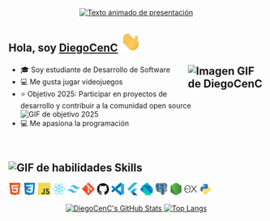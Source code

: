 <p align="center">
  <a href="https://github.com/DiegoCenC">
    <img src="https://readme-typing-svg.herokuapp.com?font=Time+New+Roman&color=cyan&size=25&center=true&vCenter=true&width=600&height=100&lines=Hola,+soy+DiegoCenC;Desarrollador+de+Software;Apasionado+por+la+tecnología;Aprendiz+constante;Explorando+nuevas+tecnologías" alt="Texto animado de presentación" />
  </a>
</p>

<!-- Imagen a la derecha -->
<h2 align="left">Hola, soy <a href="https://github.com/DiegoCenC" target="_blank" rel="noopener noreferrer">DiegoCenC</a>
  <img src="https://raw.githubusercontent.com/ABSphreak/ABSphreak/master/gifs/Hi.gif" height="40" alt="GIF de saludo" />
 
  <a href="https://github.com/DiegoCenC"><img align='right' src='https://github.com/UjwalKandi/UjwalKandi/blob/changes-to-readme/svg/87202985-820dcb80-c2b6-11ea-9f56-7ec461c497c3.gif' width='150' alt="Imagen GIF de DiegoCenC" /></a>
</h2>

- 🎓 Soy estudiante de Desarrollo de Software
- 💻 Me gusta jugar videojuegos
- ⭐ Objetivo 2025: Participar en proyectos de desarrollo y contribuir a la comunidad open source <img src="https://media.giphy.com/media/WUlplcMpOCEmTGBtBW/giphy.gif" width="30" alt="GIF de objetivo 2025">
- 💻 Me apasiona la programación

<br />

<!-- Skills Section -->
## <img src="https://media2.giphy.com/media/QssGEmpkyEOhBCb7e1/giphy.gif?cid=ecf05e47a0n3gi1bfqntqmob8g9aid1oyj2wr3ds3mg700bl&rid=giphy.gif" width="25" alt="GIF de habilidades"><b> Skills</b>

<p>
  <code><img height="25" src="https://raw.githubusercontent.com/devicons/devicon/master/icons/html5/html5-original.svg" alt="HTML" /></code>
  <code><img height="25" src="https://raw.githubusercontent.com/devicons/devicon/master/icons/css3/css3-original.svg" alt="CSS" /></code>
  <code><img height="25" src="https://raw.githubusercontent.com/devicons/devicon/master/icons/javascript/javascript-original.svg" alt="JavaScript" /></code>
  <code><img height="25" src="https://raw.githubusercontent.com/devicons/devicon/master/icons/react/react-original.svg" alt="React" /></code>
  <code><img height="25" src="https://raw.githubusercontent.com/devicons/devicon/master/icons/tailwindcss/tailwindcss-original.svg" alt="Tailwind CSS" /></code>
  <code><img height="25" src="https://raw.githubusercontent.com/devicons/devicon/master/icons/git/git-original.svg" alt="Git" /></code>
  <code><img height="25" src="https://raw.githubusercontent.com/devicons/devicon/master/icons/github/github-original.svg" alt="GitHub" /></code>
  <code><img height="25" src="https://raw.githubusercontent.com/devicons/devicon/master/icons/vscode/vscode-original.svg" alt="VS Code" /></code>
  <code><img height="25" src="https://raw.githubusercontent.com/devicons/devicon/master/icons/flutter/flutter-original.svg" alt="Flutter" /></code>
  <code><img height="25" src="https://raw.githubusercontent.com/devicons/devicon/master/icons/dart/dart-original.svg" alt="Dart" /></code>
  <code><img height="25" src="https://raw.githubusercontent.com/devicons/devicon/master/icons/postgresql/postgresql-original.svg" alt="PostgreSQL" /></code>
  <code><img height="25" src="https://raw.githubusercontent.com/devicons/devicon/master/icons/nodejs/nodejs-original.svg" alt="Node.js" /></code>
  <code><img height="25" src="https://raw.githubusercontent.com/devicons/devicon/master/icons/express/express-original.svg" alt="Express.js" /></code>
  <code><img height="25" src="https://raw.githubusercontent.com/devicons/devicon/master/icons/python/python-original.svg" alt="Python" /></code>
</p>

<!-- GitHub Stats -->
<div align="center">
  <a href="https://github.com/DiegoCenC?tab=repositories">
    <img src="https://github-readme-stats.vercel.app/api?username=DiegoCenC&count_private=true&show_icons=true&theme=blue-green&hide_rank=false&hide=stars&include_all_commits=true" alt="DiegoCenC's GitHub Stats" width="41%" />
  </a>
  <a href="https://github.com/DiegoCenC">
    <img src="https://github-readme-stats.vercel.app/api/top-langs/?username=DiegoCenC&layout=compact&langs_count=6&theme=blue-green" alt="Top Langs" width="38.52%" />
  </a>
</div>
